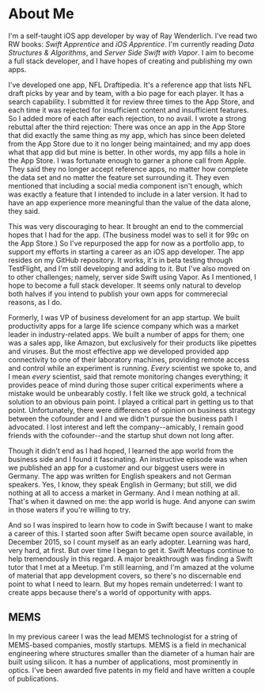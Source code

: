 # About Me

I'm a self-taught iOS app developer by way of Ray Wenderlich. I've read two RW books: *Swift Apprentice* and *iOS Apprentice*. I'm currently reading *Data Structures & Algorithms*, and *Server Side Swift with Vapor*. I aim to become a full stack developer, and I have hopes of creating and publishing my own apps.

I've developed one app, NFL Draftipedia. It's a reference app that lists NFL draft picks by year and by team, with a bio page for each player. It has a search capability. I submitted it for review three times to the App Store, and each time it was rejected for insufficient content and insufficient features. So I added more of each after each rejection, to no avail. I wrote a strong rebuttal after the third rejection: There was once an app in the App Store that did exactly the same thing as my app, which has since been deleted from the App Store due to it no longer being maintained; and my app does what that app did but mine is better. In other words, my app fills a hole in the App Store. I was fortunate enough to garner a phone call from Apple. They said they no longer accept reference apps, no matter how complete the data set and no matter the feature set surrounding it. They even mentioned that including a social media component isn't enough, which was exactly a feature that I intended to include in a later version. It had to have an app experience more meaningful than the value of the data alone, they said.

This was very discouraging to hear. It brought an end to the commercial hopes that I had for the app. (The business model was to sell it for 99c on the App Store.) So I've repurposed the app for now as a portfolio app, to support my efforts in starting a career as an iOS app developer. The app resides on my GitHub repository. It works, it's in beta testing through TestFlight, and I'm still developing and adding to it. But I've also moved on to other challenges; namely, server side Swift using Vapor. As I mentioned, I hope to become a full stack developer. It seems only natural to develop both halves if you intend to publish your own apps for commerecial reasons, as I do.

Formerly, I was VP of business develoment for an app startup. We built productivity apps for a large life science company which was a market leader in industry-related apps. We built a number of apps for them; one was a sales app, like Amazon, but exclusively for their products like pipettes and viruses. But the most effective app we developed provided app connectivity to one of their laboratory machines, providing remote access and control while an experiment is running. *Every* scientist we spoke to, and I mean *every* scientist, said that remote monitoring changes everything; it provides peace of mind during those super critical experiments where a mistake would be unbearably costly. I felt like we struck gold, a technical solution to an obvious pain point. I played a critical part in getting us to that point. Unfortunately, there were differences of opinion on business strategy between the cofounder and I and we didn't pursue the business path I advocated. I lost interest and left the company--amicably, I remain good friends with the cofounder--and the startup shut down not long after.

Though it didn't end as I had hoped, I learned the app world from the business side and I found it fascinating. An instructive episode was when we published an app for a customer and our biggest users were in Germany. The app was written for English speakers and not German speakers. Yes, I know, they speak English in Germany; but still, we did nothing at all to access a market in Germany. And I mean nothing at all. That's when it dawned on me: the app world is huge. And anyone can swim in those waters if you're willing to try.

And so I was inspired to learn how to code in Swift because I want to make a career of this. I started soon after Swift became open source available, in December 2015, so I count myself as an early adopter. Learning was hard, very hard, at first. But over time I began to get it. Swift Meetups continue to help tremendously in this regard. A major breakthrough was finding a Swift tutor that I met at a Meetup. I'm still learning, and I'm amazed at the volume of material that app development covers, so there's no discernable end point to what I need to learn. But my hopes remain undeterred: I want to create apps because there's a world of opportunity with apps.

## MEMS

In my previous career I was the lead MEMS technologist for a string of MEMS-based companies, mostly startups. MEMS is a field in mechanical engineering where structures smaller than the diameter of a human hair are built using silicon. It has a number of applications, most prominently in optics. I've been awarded five patents in my field and have written a couple of publications.
